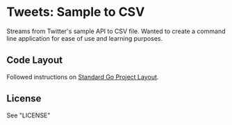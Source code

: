 # Tweets: Sample to CSV

Streams from Twitter's sample API to CSV file. Wanted to create a command line application for ease of use and learning purposes.

##  Code Layout

Followed instructions on [Standard Go Project Layout](https://github.com/golang-standards/project-layout).

## License

See "LICENSE"
